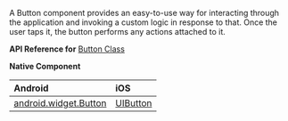 A Button component provides an easy-to-use way for interacting through the application and invoking a custom logic in response to that. Once the user taps it, the button performs any actions attached to it.

**API Reference for** [Button Class](http://docs.nativescript.org/api-reference/classes/_ui_button_.button.html)

**Native Component**

| Android               | iOS      |
|:----------------------|:---------|
| [android.widget.Button](http://developer.android.com/reference/android/widget/Button.html) | [UIButton](https://developer.apple.com/library/ios/documentation/UIKit/Reference/UIButton_Class/) | 